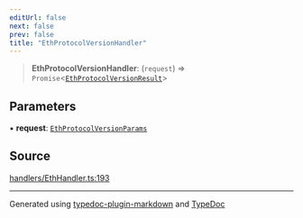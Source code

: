 ```yaml
---
editUrl: false
next: false
prev: false
title: "EthProtocolVersionHandler"
---
```


> **EthProtocolVersionHandler**: (`request`) => `Promise`\<[`EthProtocolVersionResult`](/reference/tevm/actions-types/type-aliases/ethprotocolversionresult/)\>

## Parameters

▪ **request**: [`EthProtocolVersionParams`](/reference/tevm/actions-types/type-aliases/ethprotocolversionparams/)

## Source

[handlers/EthHandler.ts:193](https://github.com/evmts/tevm-monorepo/blob/main/packages/actions-types/src/handlers/EthHandler.ts#L193)

***
Generated using [typedoc-plugin-markdown](https://www.npmjs.com/package/typedoc-plugin-markdown) and [TypeDoc](https://typedoc.org/)
